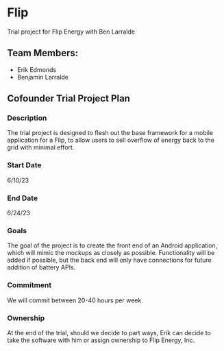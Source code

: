 # Flip
Trial project for Flip Energy with Ben Larralde


## Team Members:
- Erik Edmonds
- Benjamin Larralde

## Cofounder Trial Project Plan
### Description
The trial project is designed to flesh out the base framework for a mobile application for a Flip, to allow users to sell overflow of energy back to the grid with minimal effort.

### Start Date
6/10/23

### End Date
6/24/23

### Goals
The goal of the project is to create the front end of an Android application, which will mimic the mockups as closely as possible. Functionality will be added if possible, but the back end will only have connections for future addition of battery APIs.

### Commitment
We will commit between 20-40 hours per week.

### Ownership
At the end of the trial, should we decide to part ways, Erik can decide to take the software with him or assign ownership to Flip Energy, Inc.
